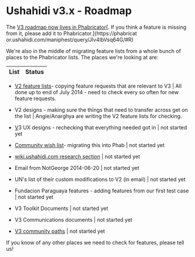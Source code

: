 # Ushahidi v3.x  - Roadmap



The [V3 roadmap now lives in
Phabricator](https://phabricator.ushahidi.com/project/board/1/)[. If you think
a feature is missing from it, please add it to Phabricator.](https://phabricat
or.ushahidi.com/maniphest/query/Jlv4IbVsq64G/#R)

We're also in the middle of migrating feature lists from a whole bunch of
places to the Phabricator lists. The places we're looking at are:

List| Status  
---|---  
  
  * [V2 feature lists](https://www.google.com/url?q=https%3A%2F%2Fwww.dropbox.com%2Fsh%2Fkegjp198saz4n9h%2FAABTMm4VXQt538Yqey_T2MSJa)\- copying feature requests that are relevant to V3
| All done up to end of July 2014 - need to check every so often for new
feature requests.  
  
  * V2 designs - making sure the things that need to transfer across get on the list
| Angie/Anarghya are writing the V2 feature lists for checking.  
  
  * [V](https://www.google.com/url?q=https%3A%2F%2Fwww.dropbox.com%2Fsh%2Fkegjp198saz4n9h%2FAABTMm4VXQt538Yqey_T2MSJa)3 UX designs - rechecking that everything needed got in
| not started yet  
  
  * [Community wish list](https://www.google.com/url?q=https%3A%2F%2Fwiki.ushahidi.com%2Fdisplay%2FWIKI%2FUshahidi%2Bv3.x%2BWishlist)\- migrating this into Phab
| not started yet  
  
  * [wiki.ushahidi.com research section](https://www.google.com/url?q=https%3A%2F%2Fwiki.ushahidi.com%2Fdisplay%2FWIKI%2FUshahidi%2Bv3.x%2BResearch)
| not started yet  
  
  * Email from NotGeorge 2014-06-20
| not started yet  
  
  * UN's list of their custom modifications to V2 (in email)
| not started yet  
  
  * Fundacion Paraguaya features - adding features from our first test case
| not started yet  
  
  * V3 Toolkit Documents
| not started yet  
  
  * V3 Communications documents
| not started yet  
  
  * [V3 community paths](https://drive.google.com/a/ushahidi.com/#folders/0B5redy59hE0qbzRqNjRMYjF2RTQ)
| not started yet  
  
If you know of any other places we need to check for features, please tell us!

